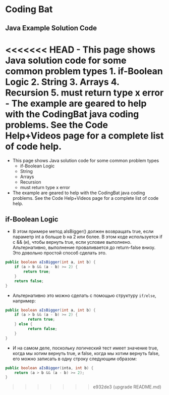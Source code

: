 # Coding Bat
## Java Example Solution Code
<<<<<<< HEAD
    - This page shows Java solution code for some common problem types
        1. if-Boolean Logic
        2. String
        3. Arrays
        4. Recursion
        5. must return type x error
    - The example are geared to help with the CodingBat java coding problems. See the Code Help+Videos page for a complete list of code help.
=======
- This page shows Java solution code for some common problem types
    - if-Boolean Logic
    - String
    - Arrays
    - Recursion
    - must return type x error
- The example are geared to help with the CodingBat java coding problems. See the Code Help+Videos page for a complete list of code help.
## if-Boolean Logic
- В этом примере метод alsBigger() должен возвращать true, если параметр int a больше b на 2 или более. В этом коде используется if с && (и), чтобы вернуть true, если условие выполнено. Альтернативно, выполнение проваливается до return-false внизу. Это довольно простой способ сделать это.
```java
public boolean aIsBigger(int a, int b) {
    if (a > b && (a - b) >= 2) {
        return true;
    }
    return false;
}
```
- Альтернативно это можно сделать с помощью структуру `if/else`, например:
```java
public boolean aIsBigger(int a, int b) {
    if (a > b && (a - b) >= 2) {
          return true;
    } else {
          return false;
    }
}
```
- И на самом деле, поскольку логический тест имеет значение true, когда мы хотим вернуть true, и false, когда мы хотим вернуть false, его можно записать в одну строку следующим образом:
```java
public boolean aIsBigger(inta, int b) {
    return (a > b && (a - b) >= 2);
}
```
>>>>>>> e932de3 (upgrade README.md)
